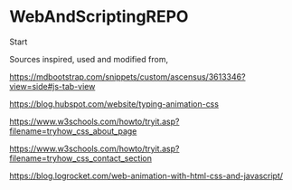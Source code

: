 # WebAndScriptingREPO
  Start
  
  Sources inspired, used and modified from,

  https://mdbootstrap.com/snippets/custom/ascensus/3613346?view=side#js-tab-view

  https://blog.hubspot.com/website/typing-animation-css

  https://www.w3schools.com/howto/tryit.asp?filename=tryhow_css_about_page

  https://www.w3schools.com/howto/tryit.asp?filename=tryhow_css_contact_section

  https://blog.logrocket.com/web-animation-with-html-css-and-javascript/

  

